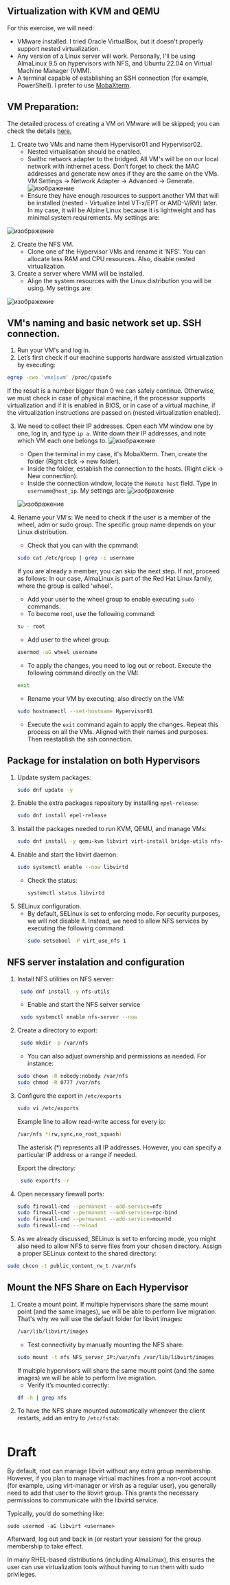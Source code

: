 ## Virtualization with KVM and QEMU
For this exercise, we will need:

- VMware installed. I tried Oracle VirtualBox, but it doesn't properly support nested virtualization.
- Any version of a Linux server will work. Personally, I'll be using AlmaLinux 9.5 on hypervisors with NFS, and Ubuntu 22.04 on Virtual Machine Manager (VMM).
- A terminal capable of establishing an SSH connection (for example, PowerShell). I prefer to use [MobaXterm](https://mobaxterm.mobatek.net/).

## VM Preparation:
The detailed process of creating a VM on VMware will be skipped; you can check the details [here.](https://www.youtube.com/watch?v=sJNxJghTc28)

1. Create two VMs and name them Hypervisor01 and Hypervisor02.
    - Nested virtualisation should be enabled.
    - Swithc network adapter to the bridged. All VM's will be on our local network with inthernet acess. Don’t forget to check the MAC addresses and generate new ones if they are the same on the VMs. VM Settings -> Network Adapter -> Advanced -> Generate.
    ![изображение](https://github.com/user-attachments/assets/bb07d3f4-471d-425a-8ee2-a03952c8996e)
    - Ensure they have enough resources to support another VM that will be installed (nested - Virtualize Intel VT-x/EPT or AMD-V/RVI) later. In my case, it will be Alpine Linux because it is lightweight and has minimal system requirements. My settings are:

![изображение](https://github.com/user-attachments/assets/ad1dd042-bb38-43a2-90e6-4c3aaf9e09f1)

2. Create the NFS VM.
    - Clone one of the Hypervisor VMs and rename it 'NFS'. You can allocate less RAM and CPU resources. Also, disable nested virtualization.
3. Create a server where VMM will be installed.
    - Align the system resources with the Linux distribution you will be using. My settings are:

![изображение](https://github.com/user-attachments/assets/362c276a-2c18-473d-a5a6-ca269f10fe21)

 ## VM's naming and basic network set up. SSH connection.
 1. Run your VM's and log in.
 2. Let’s first check if our machine supports hardware assisted virtualization by executing:
 ```bash
 egrep -cwo 'vmx|svm' /proc/cpuinfo
 ```
 If the result is a number bigger than 0 we can safely continue. Otherwise, we must check in case of physical machine, if the processor supports virtualization and if it is enabled in BIOS, or in case of a virtual machine, if the virtualization instructions are passed   on (nested virtualization enabled).
 
 3. We need to collect their IP addresses. Open each VM window one by one, log in, and type `ip a`. Write down their IP addresses, and note which VM each one belongs to.
![изображение](https://github.com/user-attachments/assets/e516ffec-ce7e-4c0f-a930-406a6080e3b2)
    - Open the terminal in my case, it's MobaXterm. Then, create the folder (Right click -> new folder).
    - Inside the folder, establish the connection to the hosts. (Right click -> New connection).
    - Inside the connection window, locate the `Remote host` field. Type in `username@host_ip`. My settings are:
    ![изображение](https://github.com/user-attachments/assets/0f108ff1-5835-4c87-ba45-7abdd11dcaed)

    ![изображение](https://github.com/user-attachments/assets/cbf87e80-70e3-48df-8dd8-f30364d2738d)

 4. Rename your VM's:
We need to check if the user is a member of the wheel, adm or sudo group. The specific group name depends on your Linux distribution.
    - Check that you can with the cpmmand:
    ```bash
    sudo cat /etc/group | grep -i username
    ```
    If you are already a member, you can skip the next step. If not, proceed as follows:
    In our case, AlmaLinux is part of the Red Hat Linux family, where the group is called 'wheel'.
    - Add your user to the wheel group to enable executing `sudo` commands.
    - To become root, use the following command:
    ```bash
    su - root
    ```
    - Add user to the wheel group:
    ```bash
    usermod -aG wheel username
    ```
    - To apply the changes, you need to log out or reboot. Execute the following command directly on the VM:
     ```bash
    exit
    ```
    - Rename your VM by executing, also directly on the VM:
    ```bash
    sudo hostnamectl --set-hostname Hypervisor01
    ```
    - Execute the `exit` command again to apply the changes. Repeat this process on all the VMs. Aligned with their names and purposes.
    Then reestablish the ssh connection.
## Package for instalation on both Hypervisors 
1. Update system packages:
   ```bash
   sudo dnf update -y
   ```
2. Enable the extra packages repository by installing `epel-release`:
   ```bash
   sudo dnf install epel-release
   ```
3. Install the packages needed to run KVM, QEMU, and manage VMs:
   ```bash
   sudo dnf install -y qemu-kvm libvirt virt-install bridge-utils nfs-utils
   ``` 
4. Enable and start the libvirt daemon:
   ```bash
   sudo systemctl enable --now libvirtd
   ```
   - Check the status:
     ```bash
     systemctl status libvirtd
     ```
5. SELinux configuration.
   - By default, SELinux is set to enforcing mode. For security purposes, we will not disable it. Instead, we need to allow NFS services by executing the following command:
     ```bash
     sudo setsebool -P virt_use_nfs 1
     ```  
## NFS server instalation and configuration
1. Install NFS utilities on NFS server:
    ```bash
     sudo dnf install -y nfs-utils
    ```
    - Enable and start the NFS server service
    ```bash
     sudo systemctl enable nfs-server --now
    ```
2. Create a directory to export:

    ```bash
     sudo mkdir -p /var/nfs
    ```
    - You can also adjust ownership and permissions as needed. For instance:
    
    ```bash
    sudo chown -R nobody:nobody /var/nfs
    sudo chmod -R 0777 /var/nfs
    ```
3. Configure the export in `/etc/exports`
    
    ```bash
    sudo vi /etc/exports
    ```
    Example line to allow read-write access for every ip:
    ```bash
    /var/nfs *(rw,sync,no_root_squash)
    ```
    The asterisk (*) represents all IP addresses. However, you can specify a particular IP address or a range if needed.
    
    Export the directory:
    
    ```bash
     sudo exportfs -r
    ```
4. Open necessary firewall ports:
    ```bash
    sudo firewall-cmd --permanent --add-service=nfs
    sudo firewall-cmd --permanent --add-service=rpc-bind
    sudo firewall-cmd --permanent --add-service=mountd
    sudo firewall-cmd --reload
    ```
5. As we already discussed, SELinux is set to enforcing mode, you might also need to allow NFS to serve files from your chosen directory. Assign a proper SELinux context to the shared directory:
```bash
sudo chcon -t public_content_rw_t /var/nfs
```
## Mount the NFS Share on Each Hypervisor

1. Create a mount point.
    If multiple hypervisors share the same mount point (and the same images), we will be able to perform live migration. That's why we will use the default folder for libvirt images:
    ```bash
    /var/lib/libvirt/images
    ```
    - Test connectivity by manually mounting the NFS share:
    ```bash
    sudo mount -t nfs NFS_server_IP:/var/nfs /var/lib/libvirt/images
    ```
    If multiple hypervisors will share the same mount point (and the same images) we will be able to perform live migration.
    - Verify it’s mounted correctly:
    ```bash
    df -h | grep nfs 
    ```
3. To have the NFS share mounted automatically whenever the client restarts, add an entry to `/etc/fstab`:
```bash

```
# Draft
By default, root can manage libvirt without any extra group membership. However, if you plan to manage virtual machines from a non-root account (for example, using virt-manager or virsh as a regular user), you generally need to add that user to the libvirt group. This grants the necessary permissions to communicate with the libvirtd service.

Typically, you’d do something like:

`sudo usermod -aG libvirt <username>`

Afterward, log out and back in (or restart your session) for the group membership to take effect.

In many RHEL-based distributions (including AlmaLinux), this ensures the user can use virtualization tools without having to run them with sudo privileges.
